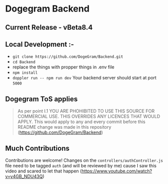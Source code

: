 # Dogegram Backend

## Current Release - vBeta8.4

## Local Development :-
- `git clone https://github.com/DogeGram/Backend.git`
- `cd Backend`
- replace the things with propper things in .env file
- `npm install`
- `doppler run -- npm run dev`
Your backend server should start at port `5000`

## Dogegram ToS applies
> As per point I.1 YOU ARE PHOHIBITED TO USE THIS SOURCE FOR COMMERCIAL USE. THIS OVERRIDES ANY LICENCES THAT WOULD APPLY. This would apply to any and every commit before this README change was made in this repository (https://github.com/DogeGram/Backend)

## Much Contributions
Contributions are welcome! Changes on the `controllers/authController.js` file need to be tagged `auth` (and will be reviewed by me) cause I saw this video and scared to let that happen (https://www.youtube.com/watch?v=y4GB_NDU43Q)
